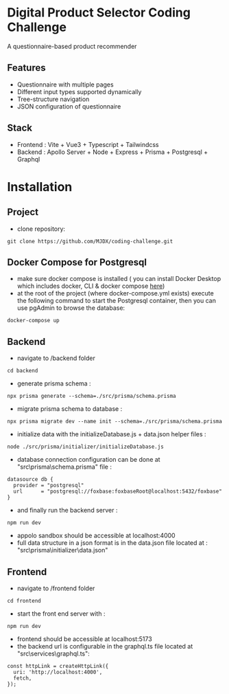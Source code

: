 
# Digital Product Selector Coding Challenge

A questionnaire-based product recommender

## Features
-   Questionnaire with multiple pages
-   Different input types supported dynamically
-   Tree-structure navigation
-   JSON configuration of questionnaire

## Stack
- Frontend : Vite + Vue3 + Typescript + Tailwindcss
- Backend : Apollo Server + Node + Express + Prisma + Postgresql + Graphql

# Installation
## Project
- clone repository:
```
git clone https://github.com/MJDX/coding-challenge.git
```
## Docker Compose for Postgresql
- make sure docker compose is installed ( you can install Docker Desktop which includes docker, CLI & docker compose [here](https://www.docker.com/products/docker-desktop/))
- at the root of the project (where docker-compose.yml exists) execute the following command to start the Postgresql container, then you can use pgAdmin to browse the database:
```
docker-compose up
```
## Backend
- navigate to /backend folder
```
cd backend
```
- generate prisma schema :
```
npx prisma generate --schema=./src/prisma/schema.prisma
```
- migrate prisma schema to database : 
```
npx prisma migrate dev --name init --schema=./src/prisma/schema.prisma
```
- initialize data with the initializeDatabase.js + data.json helper files :
```
node ./src/prisma/initializer/initializeDatabase.js
```
- database connection configuration can be done at "src\prisma\schema.prisma" file :
```
datasource db {
  provider = "postgresql"
  url      = "postgresql://foxbase:foxbaseRoot@localhost:5432/foxbase"
}
```


- and finally run the backend server :
```
npm run dev
```
- appolo sandbox should be accessible at localhost:4000
- full data structure in a json format is in the data.json file located at : "src\prisma\initializer\data.json"

## Frontend
- navigate to /frontend folder
```
cd frontend
```
- start the front end server with :
```
npm run dev
```
- frontend should be accessible at localhost:5173
- the backend url is configurable in the graphql.ts file located at "src\services\graphql.ts":
```
const httpLink = createHttpLink({
  uri: 'http://localhost:4000',
  fetch,
});
```
